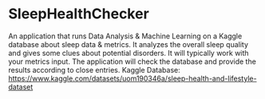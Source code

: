 # SleepHealthChecker
An application that runs Data Analysis &amp; Machine Learning on a Kaggle database about sleep data &amp; metrics. It analyzes the overall sleep quality and gives some clues about potential disorders. It will typically work with your metrics input. The application will check the database and provide the results according to close entries.
Kaggle Database: https://www.kaggle.com/datasets/uom190346a/sleep-health-and-lifestyle-dataset
